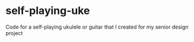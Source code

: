 # self-playing-uke
Code for a self-playing ukulele or guitar that I created for my senior design project
